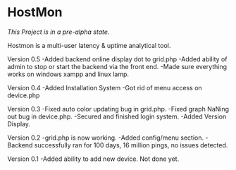 HostMon
=======
*This Project is in a pre-alpha state.*

Hostmon is a multi-user latency &amp; uptime analytical tool.

Version 0.5
-Added backend online display dot to grid.php
-Added ability of admin to stop or start the backend via the front end.
-Made sure everything works on windows xampp and linux lamp.

Version 0.4
-Added Installation System
-Got rid of menu access on device.php

Version 0.3
-Fixed auto color updating bug in grid.php.
-Fixed graph NaNing out bug in device.php.
-Secured and finished login system.
-Added Version Display.

Version 0.2
-grid.php is now working.
-Added config/menu section.
-Backend successfully ran for 100 days, 16 million pings, no issues detected.

Version 0.1
-Added ability to add new device. Not done yet.
